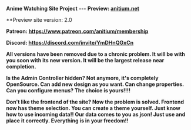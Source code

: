 **Anime Watching Site Project**
**---**
**Preview: [anitium.net](https://anitium.net)**

**Preview site version: 2.0 

**Patreon: https://www.patreon.com/anitium/membership**

**Discord: https://discord.com/invite/YmDHnQGxCn**

**All versions have been removed due to a chronic problem. It will be with you soon with its new version. It will be the largest release near completion.**

**Is the Admin Controller hidden? Not anymore, it's completely OpenSource. Can add new design as you want. Can change properties. Can you configure menus? The choice is yours!!!!**

**Don't like the frontend of the site? Now the problem is solved. Frontend now has theme selection. You can create a theme yourself. Just know how to use incoming data!! Our data comes to you as json! Just use and place it correctly. Everything is in your freedom!!**











